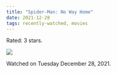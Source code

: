 ```yaml
---
title: "Spider-Man: No Way Home"
date: 2021-12-28
tags: recently-watched, movies
---
```

Rated: 3 stars.

 <p><img src="https://a.ltrbxd.com/resized/film-poster/5/6/0/7/8/7/560787-spider-man-no-way-home-0-600-0-900-crop.jpg?v=a336d4f40c"/></p> <p>Watched on Tuesday December 28, 2021.</p>